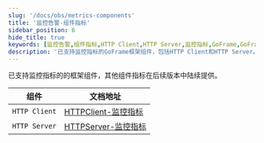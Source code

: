 ```yaml
---
slug: '/docs/obs/metrics-components'
title: '监控告警-组件指标'
sidebar_position: 6
hide_title: true
keywords: [监控告警,组件指标,HTTP Client,HTTP Server,监控指标,GoFrame,GoFrame框架,WEB服务开发,高级特性,性能监测]
description: '已支持监控指标的GoFrame框架组件，包括HTTP Client和HTTP Server。读者可以通过文档链接获取更详细的监控指标信息。其他组件指标将在后续版本中陆续提供，保证对系统性能的全面监测。'
---
```


已支持监控指标的的框架组件，其他组件指标在后续版本中陆续提供。

| 组件 | 文档地址 |
| --- | --- |
| `HTTP Client` | [HTTPClient-监控指标](../../WEB服务开发/HTTPClient/HTTPClient-监控指标.md) |
| `HTTP Server` | [HTTPServer-监控指标](../../WEB服务开发/高级特性/HTTPServer-监控指标.md) |